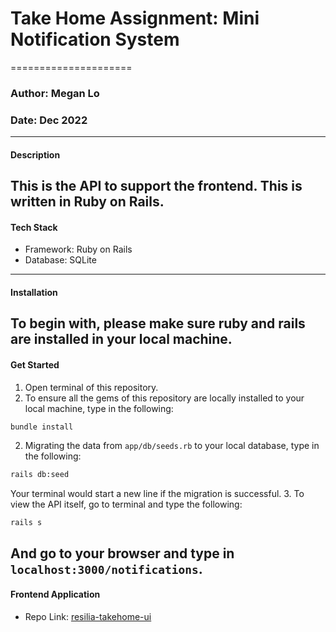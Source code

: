 # Take Home Assignment: Mini Notification System
=====================
### Author: Megan Lo
### Date: Dec 2022
---

#### Description
This is the API to support the frontend. This is written in Ruby on Rails.
---

#### Tech Stack
- Framework: Ruby on Rails
- Database: SQLite
---
#### Installation
To begin with, please make sure ruby and rails are installed in your local machine.
---
#### Get Started
1. Open terminal of this repository.
2. To ensure all the gems of this repository are locally installed to your local machine, type in the following:
```bash
bundle install
```
2. Migrating the data from `app/db/seeds.rb` to your local database, type in the following:
```bash
rails db:seed
```
Your terminal would start a new line if the migration is successful.
3. To view the API itself, go to terminal and type the following:
```
rails s
```
And go to your browser and type in `localhost:3000/notifications`.
---
#### Frontend Application
- Repo Link: [resilia-takehome-ui](https://github.com/mehmehmehlol/resilia-takehome-ui)

